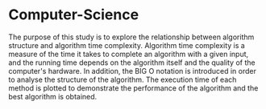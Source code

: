 # Computer-Science
The purpose of this study is to explore the relationship between algorithm structure and algorithm time complexity. 
Algorithm time complexity is a measure of the time it takes to complete an algorithm with a given input, and the running time depends on the algorithm itself and the quality of the computer's hardware. In addition, the BIG O notation is introduced in order to analyse the structure of the algorithm. 
The execution time of each method is plotted to demonstrate the performance of the algorithm and the best algorithm is obtained.
